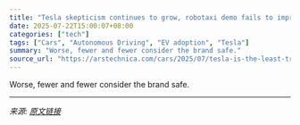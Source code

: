 ```yaml
---
title: "Tesla skepticism continues to grow, robotaxi demo fails to impress Austin"
date: 2025-07-22T15:00:07+08:00
categories: ["tech"]
tags: ["Cars", "Autonomous Driving", "EV adoption", "Tesla"]
summary: "Worse, fewer and fewer consider the brand safe."
source_url: "https://arstechnica.com/cars/2025/07/tesla-is-the-least-trusted-car-brand-in-america-survey-finds/"
---
```


Worse, fewer and fewer consider the brand safe.

---

*来源: [原文链接](https://arstechnica.com/cars/2025/07/tesla-is-the-least-trusted-car-brand-in-america-survey-finds/)*
